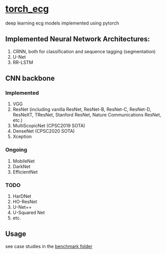 # [torch_ecg](https://github.com/DeepPSP/torch_ecg/)

deep learning ecg models implemented using pytorch

## Implemented Neural Network Architectures:
1. CRNN, both for classification and sequence tagging (segmentation)
2. U-Net
3. RR-LSTM

## CNN backbone
### Implemented
1. VGG
2. ResNet (including vanilla ResNet, ResNet-B, ResNet-C, ResNet-D, ResNeXT, TResNet, Stanford ResNet, Nature Communications ResNet, etc.)
3. MultiScopicNet (CPSC2019 SOTA)
4. DenseNet (CPSC2020 SOTA)
5. Xception

### Ongoing
1. MobileNet
2. DarkNet
3. EfficientNet

### TODO
1. HarDNet
2. HO-ResNet
3. U-Net++
4. U-Squared Net
5. etc.

## Usage
see case studies in the [benchmark folder](/benchmarks/)
